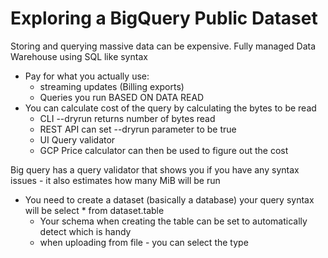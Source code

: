 # Exploring a BigQuery Public Dataset

Storing and querying massive data can be expensive. 
Fully managed Data Warehouse using SQL like syntax
* Pay for what you actually use:
    * streaming updates (Billing exports)
    * Queries you run BASED ON DATA READ
* You can calculate cost of the query by calculating the bytes to be read
    * CLI --dryrun returns number of bytes read
    * REST API can set --dryrun parameter to be true
    * UI Query validator
    * GCP Price calculator can then be used to figure out the cost 

Big query has a query validator that shows you if you have any syntax issues - it also estimates how many MiB will be run
* You need to create a dataset (basically a database) your query syntax will be select * from dataset.table
    * Your schema when creating the table can be set to automatically detect which is handy
    * when uploading from file - you can select the type 
    